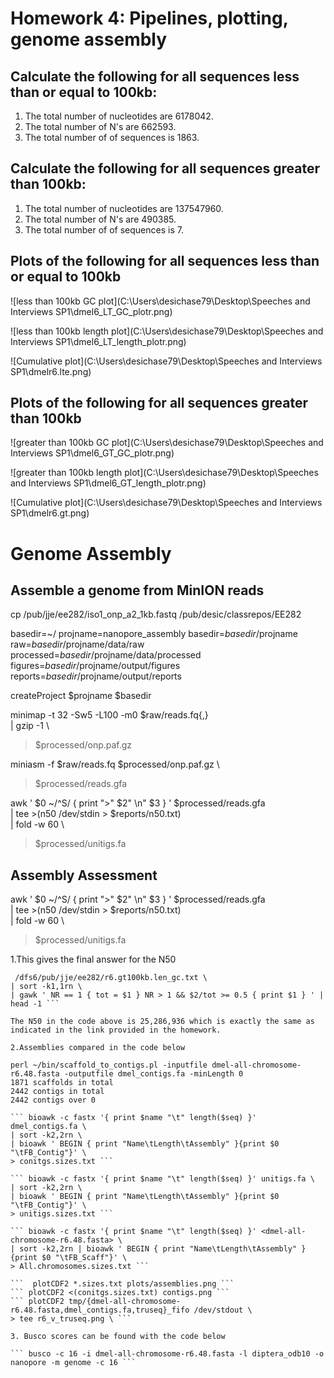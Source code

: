 # Homework 4: Pipelines, plotting, genome assembly

## Calculate the following for all sequences less than or equal to 100kb:


1. The total number of nucleotides are 6178042.
2. The total number of N's are 662593.
3. The total number of of sequences is 1863.

## Calculate the following for all sequences greater than 100kb:

1. The total number of nucleotides are 137547960.
2. The total number of N's are 490385.
3. The total number of of sequences is 7.

## Plots of the following for all sequences less than or equal to 100kb

![less than 100kb GC plot](C:\Users\desichase79\Desktop\Speeches and Interviews SP1\dmel6_LT_GC_plotr.png)

![less than 100kb length plot](C:\Users\desichase79\Desktop\Speeches and Interviews SP1\dmel6_LT_length_plotr.png)

![Cumulative plot](C:\Users\desichase79\Desktop\Speeches and Interviews SP1\dmelr6.lte.png)

## Plots of the following for all sequences greater than 100kb

![greater than 100kb GC plot](C:\Users\desichase79\Desktop\Speeches and Interviews SP1\dmel6_GT_GC_plotr.png)

![greater than 100kb length plot](C:\Users\desichase79\Desktop\Speeches and Interviews SP1\dmel6_GT_length_plotr.png)

![Cumulative plot](C:\Users\desichase79\Desktop\Speeches and Interviews SP1\dmelr6.gt.png)

# Genome Assembly

## Assemble a genome from MinION reads

cp /pub/jje/ee282/iso1_onp_a2_1kb.fastq /pub/desic/classrepos/EE282

basedir=~/
projname=nanopore_assembly
basedir=$basedir/$projname
raw=$basedir/$projname/data/raw
processed=$basedir/$projname/data/processed
figures=$basedir/$projname/output/figures
reports=$basedir/$projname/output/reports

createProject $projname $basedir

minimap -t 32 -Sw5 -L100 -m0 $raw/reads.fq{,} \
| gzip -1 \
> $processed/onp.paf.gz

miniasm -f $raw/reads.fq $processed/onp.paf.gz \
> $processed/reads.gfa

awk ' $0 ~/^S/ { print ">" $2" \n" $3 } ' $processed/reads.gfa \
| tee >(n50 /dev/stdin > $reports/n50.txt) \
| fold -w 60 \
> $processed/unitigs.fa


## Assembly Assessment

awk ' $0 ~/^S/ { print ">" $2" \n" $3 } ' $processed/reads.gfa \
| tee >(n50 /dev/stdin > $reports/n50.txt) \
| fold -w 60 \
> $processed/unitigs.fa

1.This gives the final answer for the N50
``` gawk ' { tot=tot+$1; print $1 "\t" tot } END { print tot } ' \
 /dfs6/pub/jje/ee282/r6.gt100kb.len_gc.txt \
| sort -k1,1rn \
| gawk ' NR == 1 { tot = $1 } NR > 1 && $2/tot >= 0.5 { print $1 } ' | head -1 ```

The N50 in the code above is 25,286,936 which is exactly the same as indicated in the link provided in the homework.

2.Assemblies compared in the code below

perl ~/bin/scaffold_to_contigs.pl -inputfile dmel-all-chromosome-r6.48.fasta -outputfile dmel_contigs.fa -minLength 0
1871 scaffolds in total
2442 contigs in total
2442 contigs over 0

``` bioawk -c fastx '{ print $name "\t" length($seq) }' dmel_contigs.fa \
| sort -k2,2rn \
| bioawk ' BEGIN { print "Name\tLength\tAssembly" }{print $0 "\tFB_Contig"}' \
> conitgs.sizes.txt ```

``` bioawk -c fastx '{ print $name "\t" length($seq) }' unitigs.fa \
| sort -k2,2rn \
| bioawk ' BEGIN { print "Name\tLength\tAssembly" }{print $0 "\tFB_Contig"}' \
> unitigs.sizes.txt ```

``` bioawk -c fastx '{ print $name "\t" length($seq) }' <dmel-all-chromosome-r6.48.fasta> \
| sort -k2,2rn | bioawk ' BEGIN { print "Name\tLength\tAssembly" }{print $0 "\tFB_Scaff"}' \
> All.chromosomes.sizes.txt ```

```  plotCDF2 *.sizes.txt plots/assemblies.png ```
``` plotCDF2 <(conitgs.sizes.txt) contigs.png ```
``` plotCDF2 tmp/{dmel-all-chromosome-r6.48.fasta,dmel_contigs.fa,truseq}_fifo /dev/stdout \
> tee r6_v_truseq.png \ ```

3. Busco scores can be found with the code below

``` busco -c 16 -i dmel-all-chromosome-r6.48.fasta -l diptera_odb10 -o nanopore -m genome -c 16 ```
